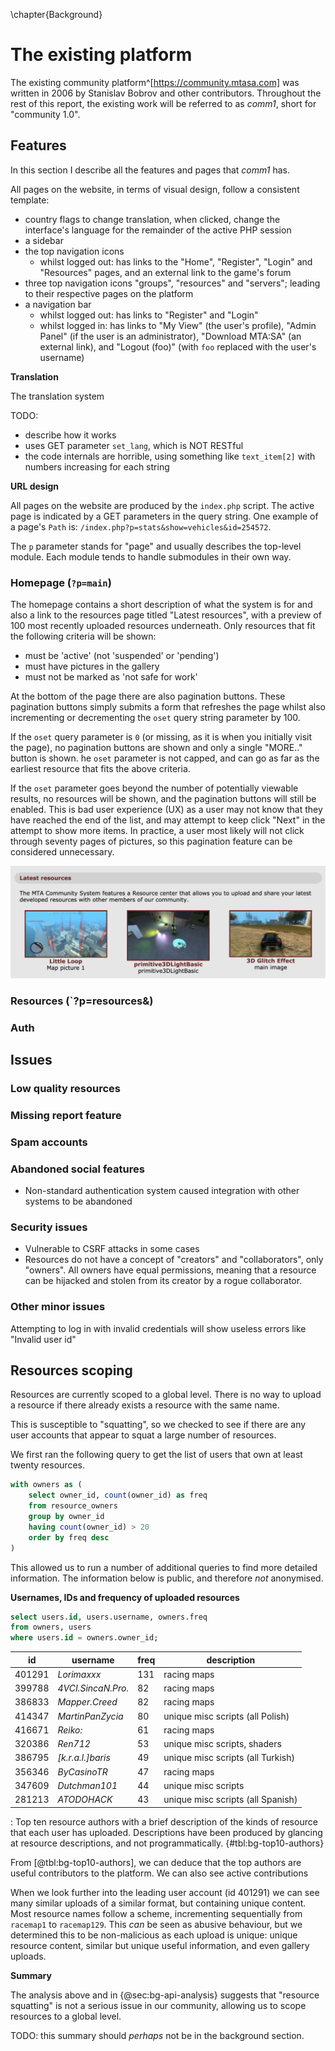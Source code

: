 \chapter{Background}

# The existing platform

The existing community platform^[https://community.mtasa.com] was written in 2006 by Stanislav Bobrov and other contributors.
Throughout the rest of this report, the existing work will be referred to as _comm1_, short for "community 1.0".

## Features

In this section I describe all the features and pages that _comm1_ has.

All pages on the website, in terms of visual design, follow a consistent template:

- country flags to change translation, when clicked, change the interface's language for the remainder of the active PHP session
- a sidebar
- the top navigation icons
    - whilst logged out: has links to the "Home", "Register", "Login" and "Resources" pages, and an external link to the game's forum
- three top navigation icons "groups", "resources" and "servers"; leading to their respective pages on the platform
- a navigation bar
    - whilst logged out: has links to "Register" and "Login"
    - whilst logged in: has links to "My View" (the user's profile), "Admin Panel" (if the user is an administrator), "Download MTA:SA" (an external link), and "Logout (foo)" (with `foo` replaced with the user's username)

**Translation**

The translation system

TODO:

- describe how it works
- uses GET parameter `set_lang`, which is NOT RESTful
- the code internals are horrible, using something like `text_item[2]` with numbers increasing for each string

**URL design**

All pages on the website are produced by the `index.php` script. The active page is indicated by a GET parameters in the query string. One example of a page's `Path` is: `/index.php?p=stats&show=vehicles&id=254572`.

The `p` parameter stands for "page" and usually describes the top-level module. Each module tends to handle submodules in their own way.

### Homepage (`?p=main`)

The homepage contains a short description of what the system is for and also a link to the resources page titled "Latest resources",
with a preview of 100 most recently uploaded resources underneath. Only resources that fit the following criteria will be shown:

- must be 'active' (not 'suspended' or 'pending')
- must have pictures in the gallery
- must not be marked as 'not safe for work'

At the bottom of the page there are also pagination buttons. These pagination buttons simply submits a form that refreshes the page
whilst also incrementing or decrementing the `oset` query string parameter by 100.

If the `oset` query parameter is `0` (or missing, as it is when you initially visit the page),
no pagination buttons are shown and only a single "MORE.." button is shown.
he `oset` parameter is not capped, and can go as far as the earliest resource that fits the above criteria.

If the `oset` parameter goes beyond the number of potentially viewable results, no resources will be shown, and the pagination
buttons will still be enabled. This is bad user experience (UX) as a user may not know that they have reached the end of the list, and may attempt
to keep click "Next" in the attempt to show more items. In practice, a user most likely will not click through seventy pages of pictures, so this pagination
feature can be considered unnecessary.

!["Latest resources" section on the homepage](chapters/20-bg/assets/comm1-resources.png)

### Resources (`?p=resources&)

### Auth

## Issues

### Low quality resources

### Missing report feature

### Spam accounts

### Abandoned social features

- Non-standard authentication system caused integration with other systems to be abandoned

### Security issues

- Vulnerable to CSRF attacks in some cases
- Resources do not have a concept of "creators" and "collaborators", only "owners". All owners have equal permissions, meaning that a resource can be hijacked and stolen from its creator by a rogue collaborator.

### Other minor issues

Attempting to log in with invalid credentials will show useless errors like "Invalid user id"

## Resources scoping

Resources are currently scoped to a global level. There is no way to upload a resource if there already exists a resource with the same name.

This is susceptible to "squatting", so we checked to see if there are any user accounts that appear to squat a large number of resources.

We first ran the following query to get the list of users that own at least twenty resources.

```sql
with owners as (
    select owner_id, count(owner_id) as freq
    from resource_owners
    group by owner_id
    having count(owner_id) > 20
    order by freq desc
)
```

This allowed us to run a number of additional queries to find more detailed information. The information below is public, and therefore _not_ anonymised.

**Usernames, IDs and frequency of uploaded resources**

```sql
select users.id, users.username, owners.freq
from owners, users
where users.id = owners.owner_id;
```

| id     | username           | freq | description
| -------| ------------------ | ---- | -----------
| 401291 | _Lorimaxxx_        | 131  | racing maps                          <!-- https://community.mtasa.com/index.php?p=profile&id=401291 -->
| 399788 | _4VCI.SincaN.Pro._ | 82   | racing maps                          <!-- https://community.mtasa.com/index.php?p=profile&id=399788 -->
| 386833 | _Mapper.Creed_     | 82   | racing maps                          <!-- https://community.mtasa.com/index.php?p=profile&id=386833 -->
| 414347 | _MartinPanZycia_   | 80   | unique misc scripts (all Polish)     <!-- https://community.mtasa.com/index.php?p=profile&id=414347 -->
| 416671 | _Reiko:_           | 61   | racing maps                          <!-- https://community.mtasa.com/index.php?p=profile&id=416671 -->
| 320386 | _Ren712_           | 53   | unique misc scripts, shaders         <!-- https://community.mtasa.com/index.php?p=profile&id=320386 -->
| 386795 | _[k.r.a.l.]baris_  | 49   | unique misc scripts (all Turkish)    <!-- https://community.mtasa.com/index.php?p=profile&id=386795 -->
| 356346 | _ByCasinoTR_       | 47   | racing maps                          <!-- https://community.mtasa.com/index.php?p=profile&id=356346 -->
| 347609 | _Dutchman101_      | 44   | unique misc scripts                  <!-- https://community.mtasa.com/index.php?p=profile&id=347609 -->
| 281213 | _ATODOHACK_        | 43   | unique misc scripts (all Spanish)    <!-- https://community.mtasa.com/index.php?p=profile&id=281213 -->

: Top ten resource authors with a brief description of the kinds of resource that each user has uploaded.
Descriptions have been produced by glancing at resource descriptions, and not programmatically. {#tbl:bg-top10-authors}

From [@tbl:bg-top10-authors], we can deduce that the top authors are useful contributors to the platform. We can also see active contributions

When we look further into the leading user account (id 401291) we can see many similar uploads of a similar format, but containing unique content.
Most resource names follow a scheme, incrementing sequentially from `racemap1` to `racemap129`. This _can_ be seen as abusive behaviour, but we determined
this to be non-malicious as each upload is unique: unique resource content, similar but unique useful information, and even gallery uploads.

**Summary**

The analysis above and in {@sec:bg-api-analysis} suggests that "resource squatting" is not a serious issue in our community, allowing us to scope resources to a global level.

TODO: this summary should _perhaps_ not be in the background section.
